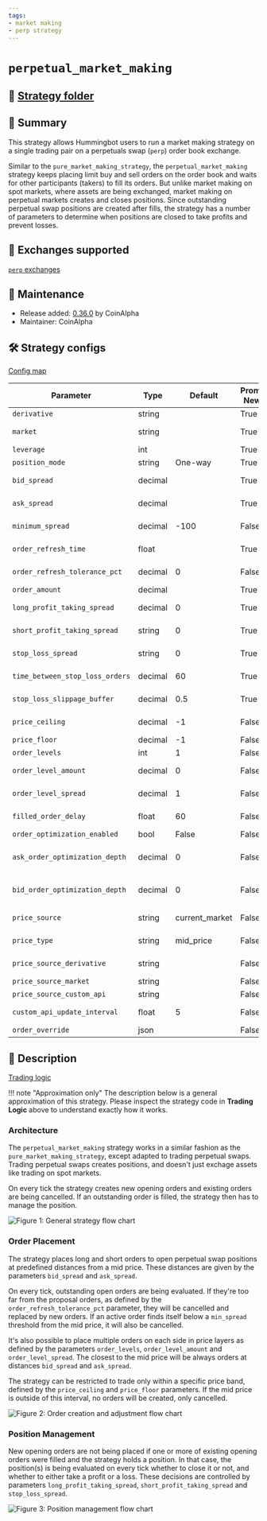 ```yaml
---
tags:
- market making
- perp strategy
---
```


# `perpetual_market_making`

## 📁 [Strategy folder](https://github.com/hummingbot/hummingbot/blob/master/hummingbot/strategy/perpetual_market_making)

## 📝 Summary

This strategy allows Hummingbot users to run a market making strategy on a single trading pair on a perpetuals swap (`perp`) order book exchange.

Similar to the `pure_market_making_strategy`, the `perpetual_market_making` strategy keeps placing limit buy and sell orders on the order book and waits for other participants (takers) to fill its orders. But unlike market making on spot markets, where assets are being exchanged, market making on perpetual markets creates and closes positions. Since outstanding perpetual swap positions are created after fills, the strategy has a number of parameters to determine when positions are closed to take profits and prevent losses.

## 🏦 Exchanges supported

[`perp` exchanges](/exchanges/#perp)

## 👷 Maintenance

* Release added: [0.36.0](/release-notes/0.36.0/) by CoinAlpha
* Maintainer: CoinAlpha

## 🛠️ Strategy configs

[Config map](https://github.com/hummingbot/hummingbot/blob/master/hummingbot/strategy/perpetual_market_making/perpetual_market_making_config_map.py)

| Parameter                    | Type        | Default     | Prompt New? | Prompt                                                 |
|------------------------------|-------------|-------------|-------------|--------------------------------------------------------|
| `derivative`                 | string      |             | True        | Enter your maker derivative connector |
| `market`                     | string      |             | True        | Enter the trading pair you would like to provide liquidity on [exchange] |
| `leverage`                   | int         |             | True        | How much leverage do you want to use? |
| `position_mode`              | string      | One-way     | True        | Which position mode do you want to use? (One-way/Hedge) |
| `bid_spread`                 | decimal     |             | True        | How far away from the mid price do you want to place the first bid order? |
| `ask_spread`                 | decimal     |             | True        | How far away from the mid price do you want to place the first ask order? |
| `minimum_spread`             | decimal     | -100        | False       | At what minimum spread should the bot automatically cancel orders? |
| `order_refresh_time`         | float       |             | True        | How often do you want to cancel and replace bids and asks (in seconds)? |
| `order_refresh_tolerance_pct`| decimal     | 0           | False       | Enter the percent change in price needed to refresh orders at each cycle |
| `order_amount`               | decimal     |             | True        | What is the amount of [base_asset] per order? |
| `long_profit_taking_spread`  | decimal     | 0           | True        | At what spread from the entry price do you want to place a short order to reduce position? |
| `short_profit_taking_spread` | string      | 0           | True        | At what spread from the position entry price do you want to place a long order to reduce position? |
| `stop_loss_spread`           | string      | 0           | True        | At what spread from position entry price do you want to place stop_loss order? |
| `time_between_stop_loss_orders` | decimal    | 60        | True        | How much time should pass before refreshing a stop loss order that has not been executed? (in seconds) |
| `stop_loss_slippage_buffer`  | decimal     | 0.5         | True        | How much buffer should be added in stop loss orders' price to account for slippage (Enter 1 for 1%)? |
| `price_ceiling`              | decimal     | -1          | False       | Enter the price point above which only sell orders will be placed |
| `price_floor`                | decimal     | -1          | False       | Enter the price below which only buy orders will be placed |
| `order_levels`               | int         | 1           | False       | How many orders do you want to place on both sides? |
| `order_level_amount`         | decimal     | 0           | False       | How much do you want to increase or decrease the order size for each additional order? (decrease < 0 > increase) |
| `order_level_spread`         | decimal     | 1           | False       | Enter the price increments (as percentage) for subsequent orders? (Enter 1 to indicate 1%) |
| `filled_order_delay`         | float       | 60          | False       | How long do you want to wait before placing the next order if your order gets filled (in seconds)? |
| `order_optimization_enabled` | bool        | False       | False       | Do you want to enable best bid ask jumping? (Yes/No) |
| `ask_order_optimization_depth` | decimal   | 0           | False       | How deep do you want to go into the order book for calculating the top ask, ignoring dust orders on the top (expressed in base asset amount)? |
| `bid_order_optimization_depth` | decimal   | 0           | False       | How deep do you want to go into the order book for calculating the top bid, ignoring dust orders on the top (expressed in base asset amount)? |
| `price_source`               | string      | current_market | False    | Which price source to use? (current_market/external_market/custom_api) |
| `price_type`                 | string      | mid_price   | False       | Which price type to use? (mid_price/last_price/last_own_trade_price/best_bid/best_ask) |
| `price_source_derivative`    | string      |             | False       | Enter external price source connector name or derivative name |
| `price_source_market`        | string      |             | False       | Enter the token trading pair on [external_market] |
| `price_source_custom_api`    | string      |             | False       | Enter pricing API URL |
| `custom_api_update_interval` | float       | 5           | False       | Enter custom API update interval in second (default: 5.0, min: 0.5) |
| `order_override`             | json        |             | False       | |

## 📓 Description

[Trading logic](https://github.com/hummingbot/hummingbot/blob/master/hummingbot/strategy/perpetual_market_making/perpetual_market_making.pyx)

!!! note "Approximation only"
    The description below is a general approximation of this strategy. Please inspect the strategy code in **Trading Logic** above to understand exactly how it works.

### Architecture

The `perpetual_market_making` strategy works in a similar fashion as the `pure_market_making_strategy`, except adapted to trading perpetual swaps. Trading perpetual swaps creates positions, and doesn't just exchage assets like trading on spot markets.

On every tick the strategy creates new opening orders and existing orders are being cancelled. If an outstanding order is filled, the strategy then has to manage the position. 

![Figure 1: General strategy flow chart](/assets/img/perp_mm-flowchart-1.svg)

### Order Placement

The strategy places long and short orders to open perpetual swap positions at predefined distances from a mid price. These distances are given by the parameters `bid_spread` and `ask_spread`. 

On every tick, outstanding open orders are being evaluated. If they're too far from the proposal orders, as defined by the `order_refresh_tolerance_pct` parameter, they will be cancelled and replaced by new orders.
If an active order finds itself below a `min_spread` threshold from the mid price, it will also be cancelled.

It's also possible to place multiple orders on each side in price layers as defined by the parameters `order_levels`, `order_level_amount` and `order_level_spread`. The closest to the mid price will be always orders at distances `bid_spread` and `ask_spread`.

The strategy can be restricted to trade only within a specific price band, defined by the `price_ceiling` and `price_floor` parameters. If the mid price is outside of this interval, no orders will be created, only cancelled.

![Figure 2: Order creation and adjustment flow chart](/assets/img/perp_mm-flowchart-2.svg)

### Position Management

New opening orders are not being placed if one or more of existing opening orders were filled and the strategy holds a position. In that case, the position(s) is being evaluated on every tick whether to close it or not, and whether to either take a profit or a loss. These decisions are controlled by parameters `long_profit_taking_spread`, `short_profit_taking_spread` and `stop_loss_spread`.

![Figure 3: Position management flow chart](/assets/img/perp_mm-flowchart-3.svg)




